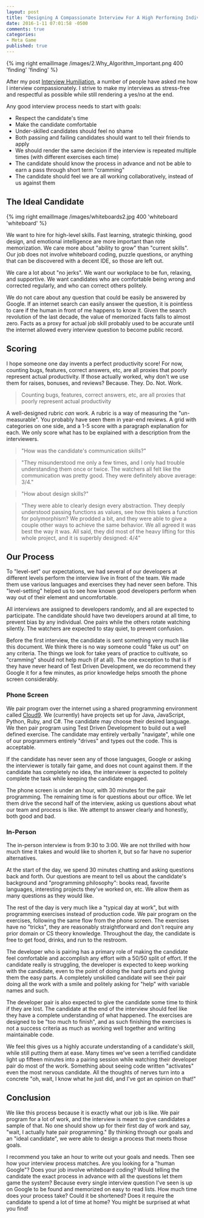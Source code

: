 ```yaml
---
layout: post
title: "Designing A Compassionate Interview For A High Performing Individual"
date: 2016-1-11 07:01:58 -0500
comments: true
categories: 
- Meta Game
published: true
---
```


{% img right emailImage /images/2.Why_Algorithm_Important.png 400 'finding' 'finding' %}

After my post [Interview Humiliation](http://deliberate-software.com/on-defeat/), a number of
people have asked me how I interview compassionately. I strive to make my interviews as
stress-free and respectful as possible while still rendering a yes/no at the end.

Any good interview process needs to start with goals:

  * Respect the candidate's time
  * Make the candidate comfortable
  * Under-skilled candidates should feel no shame
  * Both passing and failing candidates should want to tell their friends to
    apply
  * We should render the same decision if the interview is repeated multiple
    times (with different exercises each time)
  * The candidate should know the process in advance and not be able to earn a
    pass through short term "cramming"
  * The candidate should feel we are all working collaboratively, instead of us
    against them

## The Ideal Candidate

{% img right emailImage /images/whiteboards2.jpg 400 'whiteboard 'whiteboard' %}

We want to hire for high-level skills. Fast learning, strategic thinking, good
design, and emotional intelligence are more important than rote memorization. We
care more about "ability to grow" than "current skills". Our job does not
involve whiteboard coding, puzzle questions, or anything that can be discovered
with a decent IDE, so those are left out.

We care a lot about "no jerks". We want our workplace to be fun, relaxing, and
supportive. We want candidates who are comfortable being wrong and corrected
regularly, and who can correct others politely.

We do not care about any question that could be easily be answered by Google. If
an internet search can easily answer the question, it is pointless to care if
the human in front of me happens to know it. Given the search revolution of the
last decade, the value of memorized facts falls to almost zero. Facts as a proxy
for actual job skill probably used to be accurate until the internet allowed
every interview question to become public record.

## Scoring

I hope someone one day invents a perfect productivity score! For now, counting
bugs, features, correct answers, etc, are all proxies that poorly represent
actual productivity. If those actually worked, why don't we use them for raises,
bonuses, and reviews? Because. They. Do. Not. Work.

> Counting bugs, features, correct answers, etc, are all proxies that poorly
> represent actual productivity

A well-designed rubric _can_ work. A rubric is a way of measuring the
"un-measurable". You probably have seen them in year-end reviews. A grid with
categories on one side, and a 1-5 score with a paragraph explanation for each.
We only score what has to be explained with a description from the interviewers.

> "How was the candidate's communication skills?"

> "They misunderstood me only a few times, and I only had trouble understanding
> them once or twice. The watchers all felt like the communication was pretty
> good. They were definitely above average: 3/4."

> "How about design skills?"

> "They were able to clearly design every abstraction. They deeply understood
> passing functions as values, see how this takes a function for polymorphism?
> We prodded a bit, and they were able to give a couple other ways to achieve
> the same behavior. We all agreed it was best the way it was. All said, they
> did most of the heavy lifting for this whole project, and it is superbly
> designed: 4/4"

## Our Process

To "level-set" our expectations, we had several of our developers at different
levels perform the interview live in front of the team. We made them use various
languages and exercises they had never seen before. This "level-setting" helped
us to see how known good developers perform when way out of their element and
uncomfortable.

All interviews are assigned to developers randomly, and all are expected to
participate. The candidate should have two developers around at all time, to
prevent bias by any individual. One pairs while the others rotate watching
silently. The watchers are expected to stay quiet, to prevent confusion.

Before the first interview, the candidate is sent something very much like this
document. We think there is no way someone could "fake us out" on any criteria.
The things we look for take years of practice to cultivate, so "cramming" should
not help much (if at all). The one exception to that is if they have never heard
of Test Driven Development, we do recommend they Google it for a few minutes, as
prior knowledge helps smooth the phone screen considerably.

### Phone Screen

We pair program over the internet using a shared programming environment called
[Cloud9](c9.io). We (currently) have projects set up for Java, JavaScript,
Python, Ruby, and C#. The candidate may choose their desired language. We then
pair program using Test Driven Development to build out a well defined exercise.
The candidate may entirely verbally "navigate", while one of our programmers
entirely "drives" and types out the code. This is acceptable.

If the candidate has never seen any of those languages, Google or asking the
interviewer is totally fair game, and does not count against them. If the
candidate has completely no idea, the interviewer is expected to politely
complete the task while keeping the candidate engaged.

The phone screen is under an hour, with 30 minutes for the pair programming.
The remaining time is for questions about our office. We let them drive the
second half of the interview, asking us questions about what our team and
process is like. We attempt to answer clearly and honestly, both good and bad.

### In-Person

The in-person interview is from 9:30 to 3:00. We are not thrilled with how much
time it takes and would like to shorten it, but so far have no superior
alternatives.

At the start of the day, we spend 30 minutes chatting and asking questions back
and forth. Our questions are meant to tell us about the candidate's background
and "programming philosophy": books read, favorite languages, interesting
projects they've worked on, etc. We allow them as many questions as they would
like.

The rest of the day is very much like a "typical day at work", but with
programming exercises instead of production code. We pair program on the
exercises, following the same flow from the phone screen. The exercises have no
"tricks", they are reasonably straightforward and don't require any prior domain
or CS theory knowledge. Throughout the day, the candidate is free to get food,
drinks, and run to the restroom.

The developer who is pairing has a primary role of making the candidate feel
comfortable and accomplish any effort with a 50/50 split of effort. If the
candidate really is struggling, the developer is expected to keep working with
the candidate, even to the point of doing the hard parts and giving them the
easy parts. A completely unskilled candidate will see their pair doing all the
work with a smile and politely asking for "help" with variable names and such.

The developer pair is also expected to give the candidate some time to think
if they are lost. The candidate at the end of the interview should feel like
they have a complete understanding of what happened. The exercises are
designed to be "too much to finish", and as such finishing the exercises is
not a success criteria as much as working well together and writing
maintainable code.

We feel this gives us a highly accurate understanding of a candidate's skill,
while still putting them at ease. Many times we've seen a terrified candidate
light up fifteen minutes into a pairing session while watching their developer
pair do most of the work. Something about seeing code written "activates" even
the most nervous candidate. All the thoughts of nerves turn into a concrete
"oh, wait, I know what he just did, and I've got an opinion on that!"

## Conclusion

We like this process because it is exactly what our job is like. We pair program
for a lot of work, and the interview is meant to give candidates a sample of
that. No one should show up for their first day of work and say, "wait, I
actually hate pair programming." By thinking through our goals and an "ideal
candidate", we were able to design a process that meets those goals.

I recommend you take an hour to write out your goals and needs. Then see how
your interview process matches. Are you looking for a "human Google"? Does your
job involve whiteboard coding? Would telling the candidate the exact process in
advance with all the questions let them game the system? Because every single
interview question I've seen is up on Google to be found and memorized on easy
to read lists. How much time does your process take? Could it be shortened? Does
it require the candidate to spend a lot of time at home? You might be surprised
at what you find!
